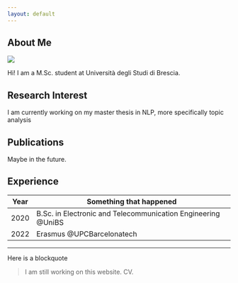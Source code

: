 ```yaml
---
layout: default
---
```


## About Me

<img class="profile-picture" src="https://avatars.githubusercontent.com/u/18557226?v=4">

Hi! I am a M.Sc. student at Università degli Studi di Brescia. 

## Research Interest
I am currently working on my master thesis in NLP, more specifically topic analysis

## Publications
Maybe in the future.

## Experience
| Year | Something that happened |
|-----|-------|
| 2020 | B.Sc. in Electronic and Telecommunication Engineering @UniBS  |
| 2022 | Erasmus @UPCBarcelonatech  |

---

Here is a blockquote

> I am still working on this website.
> CV.

